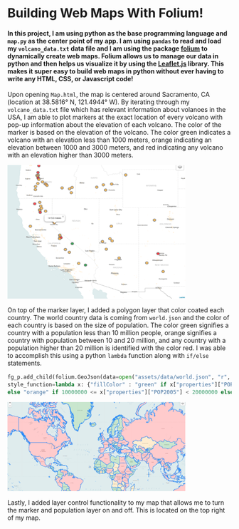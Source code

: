 # Building Web Maps With Folium!

#### In this project, I am using python as the base programming language and `map.py` as the center point of my app. I am using `pandas` to read and load my `volcano_data.txt` data file and I am using the package [folium](https://python-visualization.github.io/folium/docs-v0.6.0/) to dynamically create web maps. Folium allows us to manage our data in python and then helps us visualize it by using the [Leaflet.js](https://leafletjs.com/) library. This makes it super easy to build web maps in python without ever having to write any HTML, CSS, or Javascript code!

Upon opening `Map.html`, the map is centered around Sacramento, CA (location at 38.5816° N, 121.4944° W). By iterating through my `volcano_data.txt` file which has relevant information about volanoes in the USA, I am able to plot markers at the exact location of every volcano with pop-up information about the elevation of each volcano. The color of the marker is based on the elevation of the volcano. The color green indicates a volcano with an elevation less than 1000 meters, orange indicating an elevation between 1000 and 3000 meters, and red indicating any volcano with an elevation higher than 3000 meters.

<img src="https://github.com/marioaburto10/python-folium-webmap/blob/master/assets/images/volcanoMarkers.png?" width="400px" height="300px" />

On top of the marker layer, I added a polygon layer that color coated each country. The world country data is coming from `world.json` and the color of each country is based on the size of population. The color green signifies a country with a population less than 10 million people, orange signifies a country with population between 10 and 20 million, and any country with a population higher than 20 million is identified with the color red. I was able to accomplish this using a python `lambda` function along with `if/else` statements. 
```python
fg_p.add_child(folium.GeoJson(data=open("assets/data/world.json", "r", encoding="utf-8-sig").read(),
style_function=lambda x: {"fillColor" : "green" if x["properties"]["POP2005"] < 10000000 
else "orange" if 10000000 <= x["properties"]["POP2005"] < 20000000 else "red" }))
```
<img src="https://github.com/marioaburto10/python-folium-webmap/blob/master/assets/images/populationLayer.png" width="400px" height="200px" />

Lastly, I added layer control functionality to my map that allows me to turn the marker and population layer on and off. This is located on the top right of my map.
